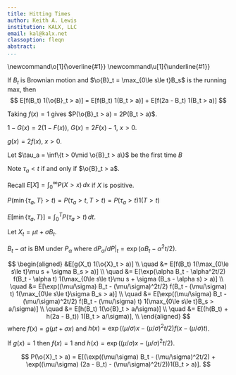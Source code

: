 ```yaml
---
title: Hitting Times
author: Keith A. Lewis
institution: KALX, LLC
email: kal@kalx.net
classoption: fleqn
abstract: 
...
```


\newcommand\o[1]{\overline{#1}}
\newcommand\u[1]{\underline{#1}}

If $B_t$ is Brownian motion and $\o{B}_t = \max_{0\le s\le t}B_s$ is the running max, then
$$
	E[f(B_t) 1(\o{B}_t > a)] = E[f(B_t) 1(B_t > a)] + E[f(2a - B_t) 1(B_t > a)]
$$

Taking $f(x) = 1$ gives $P(\o{B}_t > a) = 2P(B_t > a)$.

$1 - G(x) = 2(1 - F(x))$, $G(x) = 2F(x) - 1$, $x > 0$.

$g(x) = 2f(x)$, $x > 0$.

Let $\tau_a = \inf\{t > 0\mid \o{B}_t > a\}$ be the first time $B$

Note $\tau_a < t$ if and only if $\o{B}_t > a$.

Recall $E[X] = \int_0^\infty P(X > x)\,dx$ if $X$ is positive.

$P(\min\{\tau_a, T\} > t) = P(\tau_a > t, T > t) = P(\tau_a > t)1(T > t)$

$E[\min\{\tau_a, T\}] = \int_0^T P(\tau_a > t)\,dt$.

Let $X_t = \mu t + \sigma B_t$.

$B_t - \alpha t$ is BM under $P_\alpha$ where $dP_\alpha/dP|_t = \exp(\alpha B_t - \alpha^2t/2)$.

$$
\begin{aligned}
&E[g(X_t) 1(\o{X}_t > a)] \\
\quad &= E[f(B_t) 1(\max_{0\le s\le t}\mu s + \sigma B_s  > a)] \\
\quad &= E[\exp(\alpha B_t - \alpha^2t/2) f(B_t - \alpha t) 1(\max_{0\le s\le t}\mu s + \sigma (B_s - \alpha s)  > a)] \\
\quad &= E[\exp((\mu/\sigma) B_t - (\mu/\sigma)^2t/2) f(B_t - (\mu/\sigma) t)
	1(\max_{0\le s\le t}\sigma B_s  > a)] \\
\quad &= E[\exp((\mu/\sigma) B_t - (\mu/\sigma)^2t/2) f(B_t - (\mu/\sigma) t)
	1(\max_{0\le s\le t}B_s  > a/\sigma)] \\
\quad &= E[h(B_t) 1(\o{B}_t  > a/\sigma)] \\
\quad &= E[(h(B_t) + h(2a - B_t)) 1(B_t  > a/\sigma)], \\
\end{aligned}
$$
where $f(x) = g(\mu t + \sigma x)$ and $h(x) = \exp((\mu/\sigma) x - (\mu/\sigma)^2t/2) f(x - (\mu/\sigma) t)$.

If $g(x) = 1$ then $f(x) = 1$ and $h(x) = \exp((\mu/\sigma) x - (\mu/\sigma)^2t/2)$.

$$
P(\o{X}_t > a) = E[(\exp((\mu/\sigma) B_t - (\mu/\sigma)^2t/2)
	+ \exp((\mu/\sigma) (2a - B_t) - (\mu/\sigma)^2t/2))1(B_t > a)].
$$

